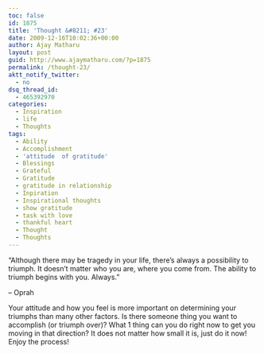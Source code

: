 ```yaml
---
toc: false
id: 1875
title: 'Thought &#8211; #23'
date: 2009-12-16T10:02:36+00:00
author: Ajay Matharu
layout: post
guid: http://www.ajaymatharu.com/?p=1875
permalink: /thought-23/
aktt_notify_twitter:
  - no
dsq_thread_id:
  - 465392970
categories:
  - Inspiration
  - life
  - Thoughts
tags:
  - Ability
  - Accomplishment
  - 'attitude  of gratitude'
  - Blessings
  - Grateful
  - Gratitude
  - gratitude in relationship
  - Inpiration
  - Inspirational thoughts
  - show gratitude
  - task with love
  - thankful heart
  - Thought
  - Thoughts
---
```

&#8220;Although there may be tragedy in your life, there&#8217;s always a possibility to triumph. It doesn&#8217;t matter who you are, where you come from. The ability to triumph begins with you. Always.&#8221;

&#8211; Oprah

Your attitude and how you feel is more important on determining your triumphs than many other factors. Is there someone thing you want to accomplish (or triumph over)? What 1 thing can you do right now to get you moving in that direction? It does not matter how small it is, just do it now! Enjoy the process!
